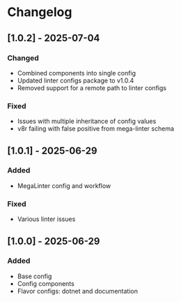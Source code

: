 # Changelog

## [1.0.2] - 2025-07-04

### Changed

- Combined components into single config
- Updated linter configs package to v1.0.4
- Removed support for a remote path to linter configs

### Fixed

- Issues with multiple inheritance of config values
- v8r failing with false positive from mega-linter schema

## [1.0.1] - 2025-06-29

### Added

- MegaLinter config and workflow

### Fixed

- Various linter issues

## [1.0.0] - 2025-06-29

### Added

- Base config
- Config components
- Flavor configs: dotnet and documentation
